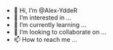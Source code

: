 - 👋 Hi, I’m @Alex-YddeR
- 👀 I’m interested in ...
- 🌱 I’m currently learning ...
- 💞️ I’m looking to collaborate on ...
- 📫 How to reach me ...

<!---
Alex-YddeR/Alex-YddeR is a ✨ special ✨ repository because its `README.md` (this file) appears on your GitHub profile.
You can click the Preview link to take a look at your changes.
--->

